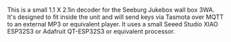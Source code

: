 This is a small 1.1 X 2.1in decoder for the Seeburg Jukebox wall box 3WA. It's designed to fit inside the unit and will send keys via Tasmota over MQTT to an external MP3 or equivalent player. It uses a small Seeed Studio XIAO ESP32S3 or Adafruit QT-ESP32S3 or equivalent processor.
